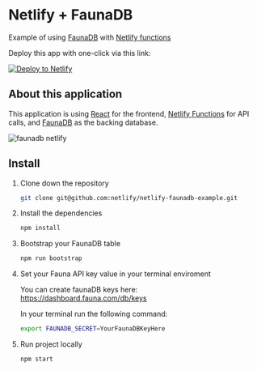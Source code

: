 # Netlify + FaunaDB

Example of using [FaunaDB](https://fauna.com/) with [Netlify functions](https://www.netlify.com/docs/functions/)

Deploy this app with one-click via this link:

<!-- Markdown snippet -->
[![Deploy to Netlify](https://www.netlify.com/img/deploy/button.svg)](https://app.netlify.com/start/deploy?repository=https://github.com/netlify/netlify-faunadb-example)

## About this application

This application is using [React](https://reactjs.org/) for the frontend, [Netlify Functions](https://www.netlify.com/docs/functions/) for API calls, and [FaunaDB](https://fauna.com/) as the backing database.

![faunadb netlify](https://user-images.githubusercontent.com/532272/42067494-5c4c2b94-7afb-11e8-91b4-0bef66d85584.png)

## Install

1. Clone down the repository

    ```bash
    git clone git@github.com:netlify/netlify-faunadb-example.git
    ```

2. Install the dependencies

    ```bash
    npm install
    ```

3. Bootstrap your FaunaDB table

    ```bash
    npm run bootstrap
    ```

4. Set your Fauna API key value in your terminal enviroment

    You can create faunaDB keys here: https://dashboard.fauna.com/db/keys

    In your terminal run the following command:

    ```bash
    export FAUNADB_SECRET=YourFaunaDBKeyHere
    ```

5. Run project locally

    ```bash
    npm start
    ```
